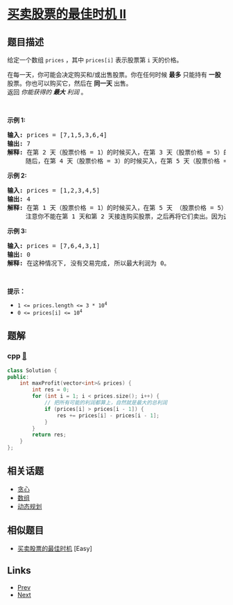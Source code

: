 
# [买卖股票的最佳时机 II](https://leetcode-cn.com/problems/best-time-to-buy-and-sell-stock-ii)

## 题目描述

<p>给定一个数组 <code>prices</code> ，其中&nbsp;<code>prices[i]</code> 表示股票第 <code>i</code> 天的价格。</p>

<p>在每一天，你可能会决定购买和/或出售股票。你在任何时候&nbsp;<strong>最多</strong>&nbsp;只能持有 <strong>一股</strong> 股票。你也可以购买它，然后在 <strong>同一天</strong> 出售。<br />
返回 <em>你能获得的 <strong>最大</strong> 利润</em>&nbsp;。</p>

<p>&nbsp;</p>

<p><strong>示例 1:</strong></p>

<pre>
<strong>输入:</strong> prices = [7,1,5,3,6,4]
<strong>输出:</strong> 7
<strong>解释:</strong> 在第 2 天（股票价格 = 1）的时候买入，在第 3 天（股票价格 = 5）的时候卖出, 这笔交易所能获得利润 = 5-1 = 4 。
&nbsp;    随后，在第 4 天（股票价格 = 3）的时候买入，在第 5 天（股票价格 = 6）的时候卖出, 这笔交易所能获得利润 = 6-3 = 3 。
</pre>

<p><strong>示例 2:</strong></p>

<pre>
<strong>输入:</strong> prices = [1,2,3,4,5]
<strong>输出:</strong> 4
<strong>解释:</strong> 在第 1 天（股票价格 = 1）的时候买入，在第 5 天 （股票价格 = 5）的时候卖出, 这笔交易所能获得利润 = 5-1 = 4 。
&nbsp;    注意你不能在第 1 天和第 2 天接连购买股票，之后再将它们卖出。因为这样属于同时参与了多笔交易，你必须在再次购买前出售掉之前的股票。
</pre>

<p><strong>示例&nbsp;3:</strong></p>

<pre>
<strong>输入:</strong> prices = [7,6,4,3,1]
<strong>输出:</strong> 0
<strong>解释:</strong> 在这种情况下, 没有交易完成, 所以最大利润为 0。</pre>

<p>&nbsp;</p>

<p><strong>提示：</strong></p>

<ul>
	<li><code>1 &lt;= prices.length &lt;= 3 * 10<sup>4</sup></code></li>
	<li><code>0 &lt;= prices[i] &lt;= 10<sup>4</sup></code></li>
</ul>


## 题解

### cpp [🔗](best-time-to-buy-and-sell-stock-ii.cpp) 
```cpp
class Solution {
public:
    int maxProfit(vector<int>& prices) {
        int res = 0;
        for (int i = 1; i < prices.size(); i++) {
            // 把所有可能的利润都算上，自然就是最大的总利润
            if (prices[i] > prices[i - 1]) {
                res += prices[i] - prices[i - 1];
            }
        }
        return res;
    }
};
```


## 相关话题

- [贪心](../../tags/greedy.md) 
- [数组](../../tags/array.md) 
- [动态规划](../../tags/dynamic-programming.md) 


## 相似题目

- [买卖股票的最佳时机](../best-time-to-buy-and-sell-stock/README.md)  [Easy] 


## Links

- [Prev](../best-time-to-buy-and-sell-stock/README.md) 
- [Next](../binary-tree-maximum-path-sum/README.md) 

